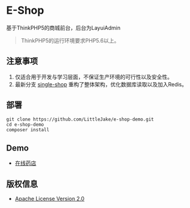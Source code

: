 
E-Shop
===============
基于ThinkPHP5的商城前台，后台为LayuiAdmin
    
> ThinkPHP5的运行环境要求PHP5.6以上。

## 注意事项
1. 仅适合用于开发与学习层面，不保证生产环境的可行性以及安全性。
2. 最新分支 [single-shop](https://github.com/LittleJake/e-shop-demo/tree/single-shop) 重构了整体架构，优化数据库读取以及加入Redis。

## 部署
```` shell
git clone https://github.com/LittleJake/e-shop-demo.git
cd e-shop-demo
composer install
````

## Demo
 - [在线药店](https://shop.littlejake.net/)

## 版权信息
 - [Apache License Version 2.0](LICENSE)
